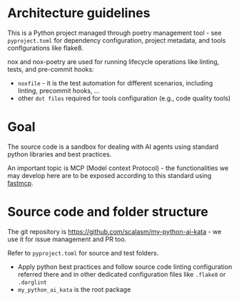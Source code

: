 # Architecture guidelines

This is a Python project managed through poetry management tool - see `pyproject.toml` for dependency configuration, project metadata, and tools conflgurations like flake8.

nox and nox-poetry are used for running lifecycle operations like linting, tests, and pre-commit hooks:
 - `noxfile` - it is the test automation for different scenarios, including linting, precommit hooks, ... 
 - other `dot files` required for tools configuration (e.g., code quality tools) 

# Goal

The source code is a sandbox for dealing with AI agents using standard python libraries and best practices.

An important topic is MCP (Model context Protocol) - the functionalities we may develop here are to be exposed according to this standard using [fastmcp](https://github.com/modelcontextprotocol/python-sdk).

# Source code and folder structure

The git repository is https://github.com/scalasm/my-python-ai-kata - we use it for issue management and PR too.

Refer to `pyproject.toml` for source and test folders.
 - Apply python best practices and follow source code linting configuration referred there and in other dedicated configuration files like `.flake8` or `.darglint`
 - `my_python_ai_kata` is the root package
